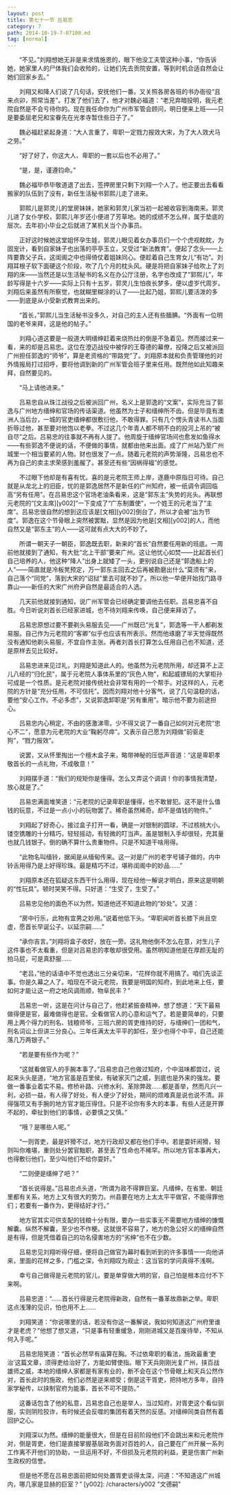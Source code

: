 ```yaml
---
layout: post
title: 第七十一节 吕易忠
category: 7
path: 2014-10-19-7-07100.md
tag: [normal]
---
```


　　“不见。”刘翔想她无非是来求情施恩的，眼下他没工夫管这种小事，“你告诉她，她家里人的尸体我们会收殓的，让她们先去贡院安置，等到时机合适自然会让她们回家乡去。”

　　刘翔又和降人们说了几句话，安抚他们一番。又关照各房各班的书办衙役“且来点卯，照常当差”。打发了他们去了，他才对魏必福道：“老兄弃暗投明，我元老院自然是不会亏待你的。现在我任命你为广州市军管会顾问，明日便来上班——只是要委屈老兄和宝眷先在光孝寺暂住些日子了。”

　　魏必福赶紧起身道：“大人言重了，卑职一定戮力报效大宋，为了大人效犬马之劳。”

　　“好了好了，你这大人、卑职的一套以后也不必用了。”

　　“是，是，谨遵钧命。”

　　魏必福毕恭毕敬道退了出去，签押房里只剩下刘翔一个人了。他正要出去看看搬家的队伍到了没有，新任生活秘书郭熙儿走了进来。

　　郭熙儿是郭灵儿的堂房妹妹，她家和郭灵儿家当初一起被收容到海南来。郭灵儿进了女仆学校，郭熙儿年岁还小便进了芳草地。她的成绩不怎么样，属于垫底的层次。去年初小毕业之后就进了某机关当个办事员。

　　正好这时候她这堂姐怀孕生娃，郭灵儿眼见着女办事员们一个个虎视眈眈，为固宠计，看到自家妹子也出落的亭亭玉立，又受过“新法教育”。便起了念头——上阵要靠父子兵，这闺阁之中也得倚仗着姐妹同心。便趁着自己生育女儿“有功”。刘翔耳根子软下面硬这个阶段，吹了几个月的枕头风。硬是将把自家妹子给吹上了刘翔的床——当然还是以生活秘书的名义在办公厅注册，名字也改成了“郭熙儿”，年龄写得是十六岁——实际上只有十五岁，郭灵儿生怕夜长梦多，便以虚岁代周岁。刘翔后来虽然有所察觉，也就糊里糊涂的认了——比起乃姐，郭熙儿要活泼的多——到底是从小受新式教育出来的。

　　“首长，”郭熙儿当生活秘书没多久，对自己的主人还有些腼腆。“外面有一位明国的老爷来拜，这是他的帖子。”

　　刘翔心道这要是一般道大明缙绅赶着来烧热灶的倒是不急着见。然而接过来一看，来的却是吕易忠。这位在澄迈战役中被俘的王尊德的幕僚，投降之后又被派回广州担任郭逸的“师爷”，算是老资格的“带路党”了。刘翔原本就和负责管理他的对外情报局打过招呼，要将他调到新的广州军管会班子里来任用。既然他如此知趣来拜，自然要见的。

　　“马上请他进来。”

　　吕易忠自从珠江战役之后被派回广州，名义上是郭逸的“文案”，实际充当了郭逸与广州地方缙绅和官场的传话渠道。他虽然为士子和缙绅所不齿。但是毕竟有澳洲人当后台，一城的官吏缙绅都很敷衍他，不敢得罪。只有几个愣头青读书人当面折辱过他，甚至要对他饱以老拳。不过这几个年青人都不明不白的投河上吊的“被自尽”之后。吕易忠的往事就不再有人提了。他周旋于缙绅官场间也愈发如鱼得水——有些郭逸不便说的话，不便做的事情，就都由他来出面。成了广州站乃至广州城里一个相当要紧的人物。财也很发了一点。随着元老院的声势渐隆，吕易忠也不再为自己的卖主求荣感到羞赧了。甚至还有些“因祸得福”的感觉。

　　不过眼下他却是有喜有忧。喜的是元老院王师上岸，逐鹿中原指日可待。自己就是从龙北上的旧臣，忧的是郭逸居然不是新任的广州知府，被一纸调令调回临高“另有任用”。在吕易忠这个官场老油条看来，这是“郭东主”失势的兆头。再联想元老院的“[文主席][y002]”一下变成了“广东制置使”，一个姓王的元老当了“主席”。吕易忠很自然的想到这应该是[文相][y002]倒台了，所以才会被“出为节度”。郭逸在这个节骨眼上突然被罢黜，显然是因为他是[文相][y002]的人，而他自然又是“郭东主”的人——这可就有点大大的不妙了。

　　所谓一朝天子一朝臣，郭逸既去职，新来的“首长”自然要任用新的班底。一周前他就接到了通知，有大批“北上干部”要来广州。这让他忧心如焚——比起首长们自己培养的人，他这种“降人”出身上就矮了一头，更别说自己还是“郭逸船上的人”——简直就是冷板凳预定，万一郭东主回去之后再被勘磨出什么“莫须有”来，自己落个“同党”，落到大宋的“诏狱”里去可就不妙了。所以他一早便开始找门路寻靠山——新任的大宋广州府尹自然是最适合的人选。

　　几天前他就接到通知，说广州军管会已经确定要调他去任职。吕易忠喜不自胜。今日听说刘首长已经家进城，也不待刘翔来传唤，自己便来拜访了。

　　吕易忠原想过要不要剃头易服去见——广州既已“光复”，郭逸等一干人都剃发易服。自己作为元老院的“客卿”似乎也应该有所表示。然而他琢磨了半天觉得既然没有通知他剃头易服，不宜自作主张。再者刘首长打算怎么任用自己也不知道，还是原样去见比较好。

　　吕易忠进来见过礼，刘翔是知道此人的。他虽然为元老院所用，却还算不上正儿八经的“归化民”，属于元老院人事体系里的“灰色人物”，和起威镖局的大掌柜孙可成是一个性质。是元老院对接传统社会非常有用的一个帮手。对这样的人，元老院的方针是“充分任用，不可信托”。因而刘翔对他十分客气，说了几句温稳的话，要他“安心工作。不必多虑”，又说郭逸卸职是“另有重用”。暗示他不要为前途担心。

　　吕易忠内心稍定，不由的感激涕零。少不得又说了一番自己如何对元老院“忠心不二”，愿意为元老院的大业“鞠躬尽瘁”。又表示自己愿为刘翔做“前驱走狗”，“戮力报效”。

　　说罢，又从怀里掏出一个檀木盒子来，略带神秘的压低声音道：“这是卑职孝敬首长的一点礼物，不成敬意！”

　　刘翔摆手道：“我们的规矩你是懂得。怎么又弄这个调调！你的事情我清楚，放心就是了。”

　　吕易忠满面堆笑道：“元老院的记录卑职是懂得，也不敢冒犯。这不是什么值钱的玩意，不过是一点小小的玩物罢了。稀奇虽然稀奇。却不是值钱的物件。”

　　刘翔起了好奇心，接过盒子打开一看，确是一对银制的圆球，不过核桃大小。镂空镌雕的十分精巧，轻轻摇动，有轻微的叮当声。虽是银制入手却很轻，充其量也就几钱银子。倒的确不算什么贵重物件。只是不知道干啥用得。

　　“此物名叫缅铃，据闻是从缅甸传来。这一对是广州的老字号铺子做的，内中铃舌用得乃是上好得珍珠。最是精巧不过，堪称闺阁中的妙品……”

　　刘翔原本还在狐疑这东西干什么用得，现在经他一解说才明白，原来这是明朝的“性玩具”。顿时哭笑不得。只好道：“生受了，生受了。”

　　吕易忠见他的面色不以为然，知道他还不知道此物的“妙处”。又道：

　　“房中行乐，此物有宜男之妙用。”说着他低下头。“卑职闻听首长膝下尚且空虚，愿首长早诞公子。以延宗嗣……”

　　“承你吉言。”刘翔将盒子收好，放在一旁。这礼物他倒不怎么在意，对生儿子这件事也不太看重，但是对吕易忠的孝敬却很受用。虽然明知道他是在厚颜无耻的拍马屁，可是真舒服……

　　“老吕，”他的话语中不觉也透出三分亲切来，“花样你就不用搞了。咱们先谈正事。你是久幕之人了。咱现在不说元老院，我要是明国的知府，到此地来上任，要如何才能让这一府之地风调雨顺，物阜民丰？”

　　吕易忠一听，这是在问计与自己了，他赶紧振奋精神，想了想道：“天下最易做得便是官，最难做得也是官。全看做官人的心意和运气了。若是要简单的，只要用上两个得力的刑名、钱粮师爷，三班六房的胥吏维持的好，与缙绅们一团和气，刑名词讼上但讲三分良心。三年任满太太平平的卸任，至少也得个中平，自己还能落几万两银子。”

　　“若是要有些作为呢？”

　　“这就看做官人的手腕本事了。”吕易忠自己也做过知府，个中滋味都尝过，说起来头头是道，“地方官虽是百里侯，有破家灭门之威，到底也是外来的强龙。要做一番事业着实不易。修桥补路、兴修水利、革除弊政……都是善举，然而凡兴一利，必损一益，有人得了好处，有人便少了好处，期间的烦难真是说也说不清。非得强项又有手腕的地方官才能压得住。只是不论你有多大的本事，有些人还是开罪不起的，牵扯到他们的事情，必要慎之又慎。”

　　“哦？是哪些人呢。”

　　“一则胥吏，最是奸猾不过，地方行政却又都在他们手中。若是耍奸闹猾，轻则叫你难堪，重则处分罢官黜职，甚至丢了性命也不稀罕。所以地方官本事再大，也得敷衍他们，至少叫他们不给你耍奸。”

　　“二则便是缙绅了吧？”

　　“首长说得是。”吕易忠点头道，“所谓为政不得罪巨室。凡缙绅，在省里、朝廷里都有关系，地方上又有很大的势力。州县要在地方上太太平平做官，不能得罪他们；若要有一番作为，更得结好才行。”

　　地方官其实可供支配的钱粮十分有限，要办一些实事无不需要地方缙绅的慷慨解囊。纵然不解囊，至少也不作梗。这就很不容易了，地方的急公好义的缙绅自然是有得，但是凭借着自己的功名侵害地方的“劣绅”也不在少数。

　　吕易忠见刘翔听得仔细，便将自己做官为幕时看到听到的许多事情一一向他讲来，里面的花样之多，门槛之深，令刘翔叹为观止：这当官的学问真得不浅啊。

　　幸亏自己做得是元老院的官儿，要是单穿做大明的官，自己怕是根本应付不下来啊。

　　吕易忠道：“……首长行得是元老院得新政，自然有一番革故鼎新之举。卑职这点浅薄的见识，怕也用不上……

　　刘翔笑道：“你说哪里的话，若没有你这一番解说，我如何知道这广州府里谁才是老虎？”他想了想又道，“只是事有轻重缓急，刚刚进城又是百废待举，不知从何入手呢。”

　　吕易忠陪笑道：“首长必然早有庙算在胸。不过依卑职的看法，施政最重‘吏治’这篇文章，须得吏给治好了，方能如臂使指。眼下天兵刚刚光复广州，挟百战雄师之威，本地的缙绅人家都是有家有业的，断不会在这个节骨眼上和天兵公然作对，首长此时的施政，他们必然是逆来顺受；倒是这干胥吏，把持地方多年，自持家学秘传，以挟制官府为能事，首长不可不提防。”

　　这番话包含了他的私意，吕易忠自己也是举人，当过知府，对胥吏这个看似驯服，实则阴险狡诈，有时候还会反噬的集团有着天然的反感。对缙绅同类自然有着回护之心。

　　刘翔深以为然。缙绅的能量很大，但是在目前阶段他们不会跳出来和元老院作对，倒是胥吏，他们是直接掌握基层政务面对百姓的人，自己要在广州开展一系列工作离不开他们的协助，一旦运用不好，不但损及元老院的利益，更是伤害广州新生政权的信誉。

　　但是他不愿在吕易忠面前把如何处置胥吏谈得太深，问道：“不知道这广州城内，哪几家是显赫的巨室？”
[y002]: /characters/y002 "文德嗣"
